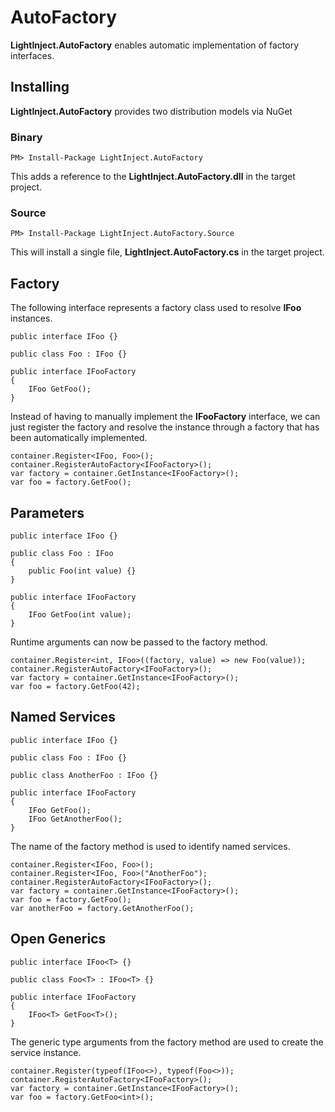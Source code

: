 # AutoFactory #

**LightInject.AutoFactory** enables automatic implementation of factory interfaces.

## Installing ##

**LightInject.AutoFactory** provides two distribution models via NuGet

### Binary ###

<div class="nuget-badge" >
   <p>
         <code>PM&gt; Install-Package LightInject.AutoFactory </code>
   </p>
</div>

This adds a reference to the **LightInject.AutoFactory.dll** in the target project.

### Source ###

<div class="nuget-badge" >
   <p>
         <code>PM&gt; Install-Package LightInject.AutoFactory.Source </code>
   </p>
</div>

This will install a single file, **LightInject.AutoFactory.cs** in the target project.


## Factory ##

The following interface represents a factory class used to resolve **IFoo** instances. 

	public interface IFoo {}	
	
	public class Foo : IFoo {}	

	public interface IFooFactory
	{
		IFoo GetFoo();
	} 

Instead of having to manually implement the **IFooFactory** interface, we can just register the factory and resolve the instance through a factory that has been automatically implemented.

	container.Register<IFoo, Foo>();	
	container.RegisterAutoFactory<IFooFactory>(); 
	var factory = container.GetInstance<IFooFactory>();
	var foo = factory.GetFoo();

## Parameters ##
	
	public interface IFoo {}	

	public class Foo : IFoo 
	{
		public Foo(int value) {}		
	}

	public interface IFooFactory
	{
		IFoo GetFoo(int value);
	} 

Runtime arguments can now be passed to the factory method.

	container.Register<int, IFoo>((factory, value) => new Foo(value));	
	container.RegisterAutoFactory<IFooFactory>();
	var factory = container.GetInstance<IFooFactory>();
	var foo = factory.GetFoo(42);


## Named Services ##

	public interface IFoo {}	
	
	public class Foo : IFoo {}	

	public class AnotherFoo : IFoo {}	

	public interface IFooFactory
	{
		IFoo GetFoo();
		IFoo GetAnotherFoo();
	} 	
	
The name of the factory method is used to identify named services.

	container.Register<IFoo, Foo>();	
	container.Register<IFoo, Foo>("AnotherFoo");	
	container.RegisterAutoFactory<IFooFactory>();
	var factory = container.GetInstance<IFooFactory>();
	var foo = factory.GetFoo();
	var anotherFoo = factory.GetAnotherFoo(); 
	     	 
## Open Generics ##

	public interface IFoo<T> {}	
	
	public class Foo<T> : IFoo<T> {}	
	
	public interface IFooFactory
	{
		IFoo<T> GetFoo<T>();	
	}

The generic type arguments from the factory method are used to create the service instance.

	container.Register(typeof(IFoo<>), typeof(Foo<>));
	container.RegisterAutoFactory<IFooFactory>();
	var factory = container.GetInstance<IFooFactory>();
	var foo = factory.GetFoo<int>();